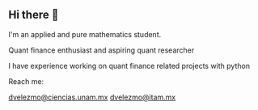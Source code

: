 ## Hi there 👋
I'm an applied and pure mathematics student. 

Quant finance enthusiast and aspiring quant researcher

I have experience working on quant finance related projects with python

Reach me: 

dvelezmo@ciencias.unam.mx
dvelezmo@itam.mx

